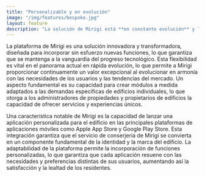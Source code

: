 ```yaml
---
title: "Personalizable y en evolución"
image: "/img/features/bespoke.jpg"
layout: feature
description: "La solución de Mirigi está **en constante evolución** y lista para adaptarse a **sus necesidades**"
---
```


La plataforma de Mirigi es una solución innovadora y transformadora, diseñada para incorporar sin esfuerzo nuevas funciones, lo que garantiza que se mantenga a la vanguardia del progreso tecnológico. Esta flexibilidad es vital en el panorama actual en rápida evolución, lo que permite a Mirigi proporcionar continuamente un valor excepcional al evolucionar en armonía con las necesidades de los usuarios y las tendencias del mercado. Un aspecto fundamental es su capacidad para crear módulos a medida adaptados a las demandas específicas de edificios individuales, lo que otorga a los administradores de propiedades y propietarios de edificios la capacidad de ofrecer servicios y experiencias únicos.

Una característica notable de Mirigi es la capacidad de lanzar una aplicación personalizada para el edificio en las principales plataformas de aplicaciones móviles como Apple App Store y Google Play Store. Esta integración garantiza que el servicio de conserjería de Mirigi se convierta en un componente fundamental de la identidad y la marca del edificio. La adaptabilidad de la plataforma permite la incorporación de funciones personalizadas, lo que garantiza que cada aplicación resuene con las necesidades y preferencias distintas de sus usuarios, aumentando así la satisfacción y la lealtad de los residentes.

